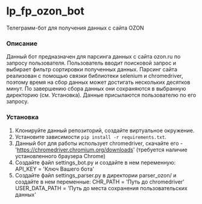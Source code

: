# lp_fp_ozon_bot

Телеграмм-бот для получения данных с сайта OZON

### Описание
Данный бот предназначен для парсинга данных с сайта ozon.ru по запросу пользователя. Пользователь вводит поисковой запрос и выбирает фильтр сортировки полученных данных. Парсинг сайта реализован с помощью связки библиотеки selenium и chromedriver, поэтому время на сбор данных может достигать нескольких десятков минут. По завершению сбора данных они сохраняются в выбранную директорию (см. Установка). Данные присылаются пользователю по его запросу.

### Установка

1. Клонируйте данный репозиторий, создайте виртуальное окружение.
2. Установите зависимости `pip install -r requirements.txt`.
3. Данный бот для работы использует chromedriver, скачайте его - 
'https://chromedriver.chromium.org/downloads' (требуется наличие установленного браузера Chrome)
4. Создайте файл settings_bot.py и создайте в нем переменную:
    API_KEY = 'Ключ Вашего бота'
5. Создайте файл settings_parser.py в директории parser_ozon/ и создайте в нем переменные:
    CHR_PATH = 'Путь до chromedriver'
    USER_DATA_PATH = 'Путь до места сохранения пользовательских данных'







